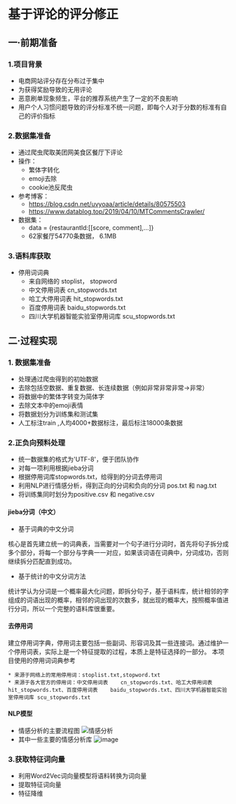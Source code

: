 # 基于评论的评分修正
## 一·前期准备
### 1.项目背景
 * 电商网站评分存在分布过于集中
 * 为获得奖励导致的无用评论
 * 恶意刷单现象频生，平台的推荐系统产生了一定的不良影响
 * 用户个人习惯问题导致的评分标准不统一问题，即每个人对于分数的标准有自己的评价指标

 ### 2.数据集准备
 * 通过爬虫爬取美团网美食区餐厅下评论
 * 操作：
    * 繁体字转化
    * emoji去除
    * cookie池反爬虫
 * 参考博客：
    * https://blog.csdn.net/uvyoaa/article/details/80575503
    * https://www.datablog.top/2019/04/10/MTCommentsCrawler/
* 数据集：
    * data = {restaurantId:[[score, comment],...]}
    * 62家餐厅54770条数据， 6.1MB

### 3.语料库获取
* 停用词词典
    * 来自网络的 stoplist， stopword
    * 中文停用词表	cn_stopwords.txt
    * 哈工大停用词表	hit_stopwords.txt
    * 百度停用词表	baidu_stopwords.txt
    * 四川大学机器智能实验室停用词库 scu_stopwords.txt
## 二·过程实现
### 1. 数据集准备 
*  处理通过爬虫得到的初始数据
*  去除包括空数据、重复数据、长连续数据（例如非常非常非常->非常）
*  将数据中的繁体字转变为简体字
*  去除文本中的emoji表情
*  将数据划分为训练集和测试集
*  人工标注train ,人均4000+数据标注，最后标注18000条数据
### 2.正负向预料处理
* 统一数据集的格式为'UTF-8'，便于团队协作
* 对每一项利用根据jieba分词
* 根据停用词库stopwords.txt，给得到的分词去停用词
* 利用NLP进行情感分析，得到正向的分词和负向的分词 pos.txt 和 nag.txt
* 将训练集同时划分为positive.csv 和 negative.csv
#### jieba分词（中文）
* 基于词典的中文分词

核心是首先建立统一的词典表，当需要对一个句子进行分词时，首先将句子拆分成多个部分，将每一个部分与字典一一对应，如果该词语在词典中，分词成功，否则继续拆分匹配直到成功。

* 基于统计的中文分词方法

统计学认为分词是一个概率最大化问题，即拆分句子，基于语料库，统计相邻的字组成的词语出现的概率，相邻的词出现的次数多，就出现的概率大，按照概率值进行分词，所以一个完整的语料库很重要。

#### 去停用词
建立停用词字典，停用词主要包括一些副词、形容词及其一些连接词。通过维护一个停用词表，实际上是一个特征提取的过程，本质上是特征选择的一部分。
本项目使用的停用词词典参考

    * 来源于网络上的常用停用词：stoplist.txt,stopword.txt 
    * 来源于各大官方的停用词：中文停用词表	cn_stopwords.txt、哈工大停用词表	hit_stopwords.txt、百度停用词表	baidu_stopwords.txt、四川大学机器智能实验室停用词库 scu_stopwords.txt
    
#### NLP模型
* 情感分析的主要流程图
![情感分析](https://user-images.githubusercontent.com/45160523/116832597-26675280-abe8-11eb-8ea4-fbb1bfbf11f0.png)
* 其中一些主要的情感分析库
![image](https://user-images.githubusercontent.com/45160523/116833499-06399280-abec-11eb-85f8-fa1192cf013d.png)

### 3.获取特征词向量
* 利用Word2Vec词向量模型将语料转换为词向量
* 提取特征词向量
* 特征降维


